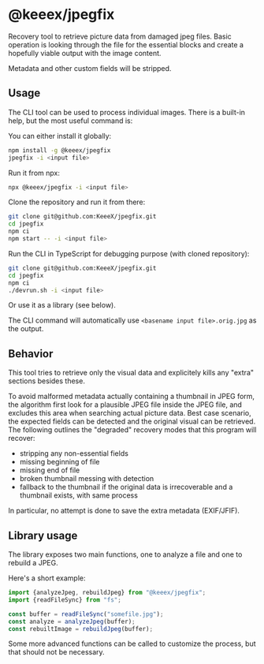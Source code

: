 # @keeex/jpegfix
Recovery tool to retrieve picture data from damaged jpeg files.
Basic operation is looking through the file for the essential blocks and create a hopefully viable
output with the image content.

Metadata and other custom fields will be stripped.

## Usage
The CLI tool can be used to process individual images.
There is a built-in help, but the most useful command is:

You can either install it globally:

```bash
npm install -g @keeex/jpegfix
jpegfix -i <input file>
```

Run it from npx:

```bash
npx @keeex/jpegfix -i <input file>
```

Clone the repository and run it from there:

```bash
git clone git@github.com:KeeeX/jpegfix.git
cd jpegfix
npm ci
npm start -- -i <input file>
```

Run the CLI in TypeScript for debugging purpose (with cloned repository):

```bash
git clone git@github.com:KeeeX/jpegfix.git
cd jpegfix
npm ci
./devrun.sh -i <input file>
```

Or use it as a library (see below).

The CLI command will automatically use `<basename input file>.orig.jpg` as the output.

## Behavior
This tool tries to retrieve only the visual data and explicitely kills any "extra" sections besides
these.

To avoid malformed metadata actually containing a thumbnail in JPEG form, the algorithm first look
for a plausible JPEG file inside the JPEG file, and excludes this area when searching actual picture
data.
Best case scenario, the expected fields can be detected and the original visual can be retrieved.
The following outlines the "degraded" recovery modes that this program will recover:

- stripping any non-essential fields
- missing beginning of file
- missing end of file
- broken thumbnail messing with detection
- fallback to the thumbnail if the original data is irrecoverable and a thumbnail exists, with same
  process

In particular, no attempt is done to save the extra metadata (EXIF/JFIF).

## Library usage

The library exposes two main functions, one to analyze a file and one to rebuild a JPEG.

Here's a short example:

```JavaScript
import {analyzeJpeg, rebuildJpeg} from "@keeex/jpegfix";
import {readFileSync} from "fs";

const buffer = readFileSync("somefile.jpg");
const analyze = analyzeJpeg(buffer);
const rebuiltImage = rebuildJpeg(buffer);
```

Some more advanced functions can be called to customize the process, but that should not be
necessary.
